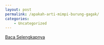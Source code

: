 ```yaml
---
layout: post
permalink: /apakah-arti-mimpi-burung-gagak/
categories:
    - Uncategorized
---
```


[Baca Selengkapnya](/02)